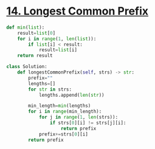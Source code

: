 # [14. Longest Common Prefix](https://leetcode.com/problems/longest-common-prefix)
~~~python
def min(list):
    result=list[0]
    for i in range(1, len(list)):
        if list[i] < result:
            result=list[i]
    return result

class Solution:
    def longestCommonPrefix(self, strs) -> str:
        prefix=""
        lengths=[]
        for str in strs:
            lengths.append(len(str))

        min_length=min(lengths)
        for i in range(min_length):
            for j in range(1, len(strs)):
                if strs[0][i] != strs[j][i]:
                    return prefix
            prefix+=strs[0][i]
        return prefix
~~~
